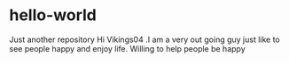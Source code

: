 # hello-world
Just another repository
Hi Vikings04 .I am a very out going guy just like to see people happy and enjoy life. 
Willing to help people be happy
